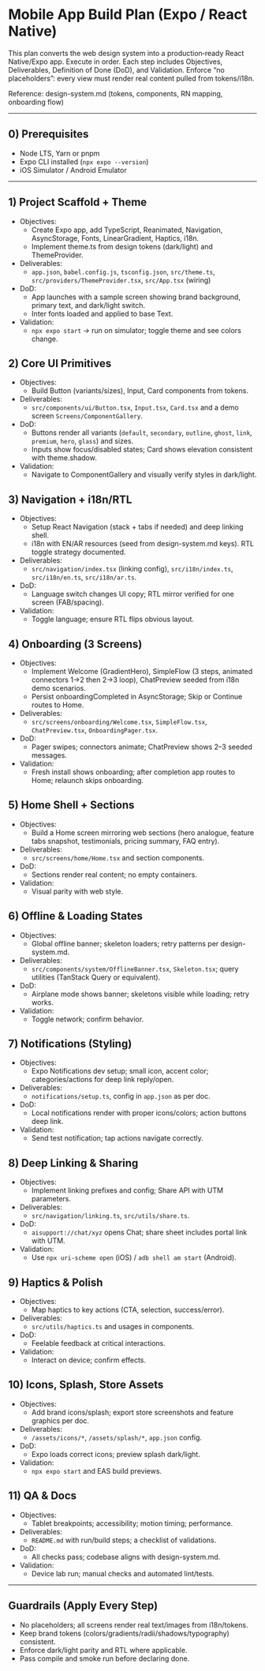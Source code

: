 # Mobile App Build Plan (Expo / React Native)

This plan converts the web design system into a production‑ready React Native/Expo app. Execute in order. Each step includes Objectives, Deliverables, Definition of Done (DoD), and Validation. Enforce “no placeholders”: every view must render real content pulled from tokens/i18n.

Reference: design-system.md (tokens, components, RN mapping, onboarding flow)

---

## 0) Prerequisites
- Node LTS, Yarn or pnpm
- Expo CLI installed (`npx expo --version`)
- iOS Simulator / Android Emulator

---

## 1) Project Scaffold + Theme
- Objectives:
  - Create Expo app, add TypeScript, Reanimated, Navigation, AsyncStorage, Fonts, LinearGradient, Haptics, i18n.
  - Implement theme.ts from design tokens (dark/light) and ThemeProvider.
- Deliverables:
  - `app.json`, `babel.config.js`, `tsconfig.json`, `src/theme.ts`, `src/providers/ThemeProvider.tsx`, `src/App.tsx` (wiring)
- DoD:
  - App launches with a sample screen showing brand background, primary text, and dark/light switch.
  - Inter fonts loaded and applied to base Text.
- Validation:
  - `npx expo start` → run on simulator; toggle theme and see colors change.

## 2) Core UI Primitives
- Objectives:
  - Build Button (variants/sizes), Input, Card components from tokens.
- Deliverables:
  - `src/components/ui/Button.tsx`, `Input.tsx`, `Card.tsx` and a demo screen `Screens/ComponentGallery`.
- DoD:
  - Buttons render all variants (`default`, `secondary`, `outline`, `ghost`, `link`, `premium`, `hero`, `glass`) and sizes.
  - Inputs show focus/disabled states; Card shows elevation consistent with theme.shadow.
- Validation:
  - Navigate to ComponentGallery and visually verify styles in dark/light.

## 3) Navigation + i18n/RTL
- Objectives:
  - Setup React Navigation (stack + tabs if needed) and deep linking shell.
  - i18n with EN/AR resources (seed from design-system.md keys). RTL toggle strategy documented.
- Deliverables:
  - `src/navigation/index.tsx` (linking config), `src/i18n/index.ts`, `src/i18n/en.ts`, `src/i18n/ar.ts`.
- DoD:
  - Language switch changes UI copy; RTL mirror verified for one screen (FAB/spacing).
- Validation:
  - Toggle language; ensure RTL flips obvious layout.

## 4) Onboarding (3 Screens)
- Objectives:
  - Implement Welcome (GradientHero), SimpleFlow (3 steps, animated connectors 1→2 then 2→3 loop), ChatPreview seeded from i18n demo scenarios.
  - Persist onboardingCompleted in AsyncStorage; Skip or Continue routes to Home.
- Deliverables:
  - `src/screens/onboarding/Welcome.tsx`, `SimpleFlow.tsx`, `ChatPreview.tsx`, `OnboardingPager.tsx`.
- DoD:
  - Pager swipes; connectors animate; ChatPreview shows 2–3 seeded messages.
- Validation:
  - Fresh install shows onboarding; after completion app routes to Home; relaunch skips onboarding.

## 5) Home Shell + Sections
- Objectives:
  - Build a Home screen mirroring web sections (hero analogue, feature tabs snapshot, testimonials, pricing summary, FAQ entry).
- Deliverables:
  - `src/screens/home/Home.tsx` and section components.
- DoD:
  - Sections render real content; no empty containers.
- Validation:
  - Visual parity with web style.

## 6) Offline & Loading States
- Objectives:
  - Global offline banner; skeleton loaders; retry patterns per design-system.md.
- Deliverables:
  - `src/components/system/OfflineBanner.tsx`, `Skeleton.tsx`; query utilities (TanStack Query or equivalent).
- DoD:
  - Airplane mode shows banner; skeletons visible while loading; retry works.
- Validation:
  - Toggle network; confirm behavior.

## 7) Notifications (Styling)
- Objectives:
  - Expo Notifications dev setup; small icon, accent color; categories/actions for deep link reply/open.
- Deliverables:
  - `notifications/setup.ts`, config in `app.json` as per doc.
- DoD:
  - Local notifications render with proper icons/colors; action buttons deep link.
- Validation:
  - Send test notification; tap actions navigate correctly.

## 8) Deep Linking & Sharing
- Objectives:
  - Implement linking prefixes and config; Share API with UTM parameters.
- Deliverables:
  - `src/navigation/linking.ts`, `src/utils/share.ts`.
- DoD:
  - `aisupport://chat/xyz` opens Chat; share sheet includes portal link with UTM.
- Validation:
  - Use `npx uri-scheme open` (iOS) / `adb shell am start` (Android).

## 9) Haptics & Polish
- Objectives:
  - Map haptics to key actions (CTA, selection, success/error).
- Deliverables:
  - `src/utils/haptics.ts` and usages in components.
- DoD:
  - Feelable feedback at critical interactions.
- Validation:
  - Interact on device; confirm effects.

## 10) Icons, Splash, Store Assets
- Objectives:
  - Add brand icons/splash; export store screenshots and feature graphics per doc.
- Deliverables:
  - `/assets/icons/*`, `/assets/splash/*`, `app.json` config.
- DoD:
  - Expo loads correct icons; preview splash dark/light.
- Validation:
  - `npx expo start` and EAS build previews.

## 11) QA & Docs
- Objectives:
  - Tablet breakpoints; accessibility; motion timing; performance.
- Deliverables:
  - `README.md` with run/build steps; a checklist of validations.
- DoD:
  - All checks pass; codebase aligns with design-system.md.
- Validation:
  - Device lab run; manual checks and automated lint/tests.

---

## Guardrails (Apply Every Step)
- No placeholders; all screens render real text/images from i18n/tokens.
- Keep brand tokens (colors/gradients/radii/shadows/typography) consistent.
- Enforce dark/light parity and RTL where applicable.
- Pass compile and smoke run before declaring done.
